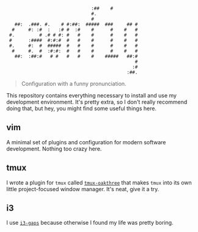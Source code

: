 ```
                                                 
                                                 
                               :##    #          
                               #.                
                               #                 
   ##:  .###. #.    # #:##:  #####  ###     ## # 
  #     #: :#  :   :# #  :#    #      #    #   # 
 #.         # .# # #: #   #    #      #    #   # 
 #      :####  #:#:#  #   #    #      #    #   # 
 #.     #:  #  #####  #   #    #      #    #   # 
  #     #.  #  :#:#:  #   #    #      #    #   # 
   ##:  :##:#   # #   #   #    #    #####   ##:# 
                                               # 
                                              :# 
                                            :##. 
```
> Configuration with a funny pronunciation.

This repository contains everything necessary to install and use my
development environment. It's pretty extra, so I don't really
recommend doing that, but hey, you might find some useful things
here.

## vim

A minimal set of plugins and configuration for modern software
development. Nothing too crazy here.

## tmux

I wrote a plugin for `tmux` called
[`tmux-oakthree`](https://github.com/cfoust/tmux-oakthree) that
makes `tmux` into its own little project-focused window manager.
It's neat, give it a try.

## i3

I use [`i3-gaps`](https://github.com/Airblader/i3) because
otherwise I found my life was pretty boring.
